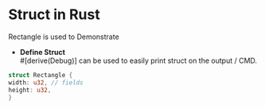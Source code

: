 # Struct in Rust
Rectangle is used to Demonstrate
<br>
* **Define Struct** <br>
  #[derive(Debug)] can be used to easily print struct on the output / CMD.
```rust
struct Rectangle {
width: u32, // fields
height: u32,
}
```

